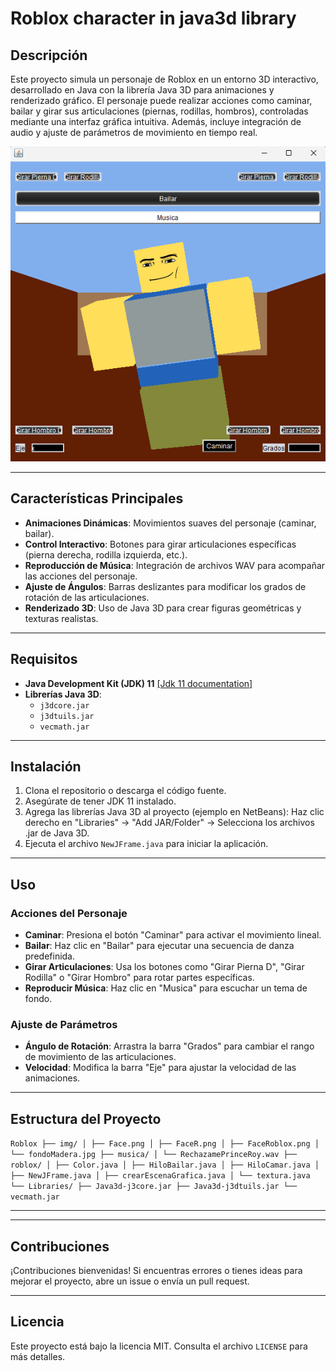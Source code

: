 # Roblox character in java3d library

## Descripción  
Este proyecto simula un personaje de Roblox en un entorno 3D interactivo, desarrollado en Java con la librería Java 3D para animaciones y renderizado gráfico. El personaje puede realizar acciones como caminar, bailar y girar sus articulaciones (piernas, rodillas, hombros), controladas mediante una interfaz gráfica intuitiva. Además, incluye integración de audio y ajuste de parámetros de movimiento en tiempo real.  

![Interfaz del Proyecto](interfaz.png)  

---

## Características Principales  
- **Animaciones Dinámicas**: Movimientos suaves del personaje (caminar, bailar).  
- **Control Interactivo**: Botones para girar articulaciones específicas (pierna derecha, rodilla izquierda, etc.).  
- **Reproducción de Música**: Integración de archivos WAV para acompañar las acciones del personaje.  
- **Ajuste de Ángulos**: Barras deslizantes para modificar los grados de rotación de las articulaciones.  
- **Renderizado 3D**: Uso de Java 3D para crear figuras geométricas y texturas realistas.  

---

## Requisitos  
- **Java Development Kit (JDK) 11** [[Jdk 11 documentation]](https://docs.oracle.com/en/java/javase/11/)  
- **Librerías Java 3D**:  
  - `j3dcore.jar`  
  - `j3dtuils.jar`  
  - `vecmath.jar`  

---

## Instalación  
1. Clona el repositorio o descarga el código fuente.  
2. Asegúrate de tener JDK 11 instalado.  
3. Agrega las librerías Java 3D al proyecto (ejemplo en NetBeans):
   Haz clic derecho en "Libraries" → "Add JAR/Folder" → Selecciona los archivos .jar de Java 3D.
4. Ejecuta el archivo `NewJFrame.java` para iniciar la aplicación.  

---

## Uso  
### Acciones del Personaje  
- **Caminar**: Presiona el botón "Caminar" para activar el movimiento lineal.  
- **Bailar**: Haz clic en "Bailar" para ejecutar una secuencia de danza predefinida.  
- **Girar Articulaciones**: Usa los botones como "Girar Pierna D", "Girar Rodilla" o "Girar Hombro" para rotar partes específicas.  
- **Reproducir Música**: Haz clic en "Musica" para escuchar un tema de fondo.  

### Ajuste de Parámetros  
- **Ángulo de Rotación**: Arrastra la barra "Grados" para cambiar el rango de movimiento de las articulaciones.  
- **Velocidad**: Modifica la barra "Eje" para ajustar la velocidad de las animaciones.  

---

## Estructura del Proyecto  

``
Roblox
├── img/
│ ├── Face.png
│ ├── FaceR.png
│ ├── FaceRoblox.png
│ └── fondoMadera.jpg
├── musica/
│ └── RechazamePrinceRoy.wav
├── roblox/
│ ├── Color.java
│ ├── HiloBailar.java
│ ├── HiloCamar.java
│ ├── NewJFrame.java
│ ├── crearEscenaGrafica.java
│ └── textura.java
└── Libraries/
├── Java3d-j3core.jar
├── Java3d-j3dtuils.jar
└── vecmath.jar
``

---


---

## Contribuciones  
¡Contribuciones bienvenidas! Si encuentras errores o tienes ideas para mejorar el proyecto, abre un issue o envía un pull request.  

---

## Licencia  
Este proyecto está bajo la licencia MIT. Consulta el archivo `LICENSE` para más detalles.  

